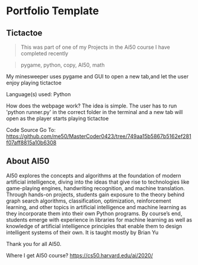 # Portfolio Template

## Tictactoe
>This was part of one of my Projects in the Ai50 course I have completed recently

>pygame, python, copy, AI50, math
	
My minesweeper uses pygame and GUI to open a new tab,and let the user enjoy playing tictactoe

Language(s) used:
Python

How does the webpage work?
The idea is simple. The user has to run 'python runner.py' in the correct folder in the terminal and a new tab will open as the player starts playing tictactoe

Code Source
Go To: https://github.com/me50/MasterCoder0423/tree/749aa15b5867b5162ef281f07aff8815a10b6308

## About AI50
AI50 explores the concepts and algorithms at the foundation of modern artificial intelligence, diving into the ideas that give rise to technologies like game-playing engines, handwriting recognition, and machine translation. Through hands-on projects, students gain exposure to the theory behind graph search algorithms, classification, optimization, reinforcement learning, and other topics in artificial intelligence and machine learning as they incorporate them into their own Python programs. By course’s end, students emerge with experience in libraries for machine learning as well as knowledge of artificial intelligence principles that enable them to design intelligent systems of their own.
It is taught mostly by Brian Yu

Thank you for all AI50.

Where I get AI50 course?
https://cs50.harvard.edu/ai/2020/